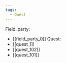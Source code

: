 ```yaml
---
tags:
  - Quest
---
```

Field_party:
- [[field_party_0]]
Quest:
- [[quest_1]]
- [[quest_102]]
- [[quest_101]]
